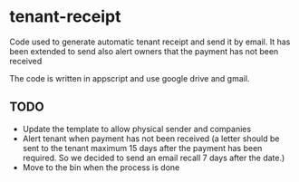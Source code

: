 # tenant-receipt

Code used to generate automatic tenant receipt and send it by email.
It has been extended to send also alert owners that the payment has not been received

The code is written in appscript and use google drive and gmail.

## TODO

- Update the template to allow physical sender and companies
- Alert tenant when payment has not been received (a letter should be sent to the tenant maximum 15 days after the payment has been required. So we decided to send an email recall 7 days after the date.)
- Move to the bin when the process is done
